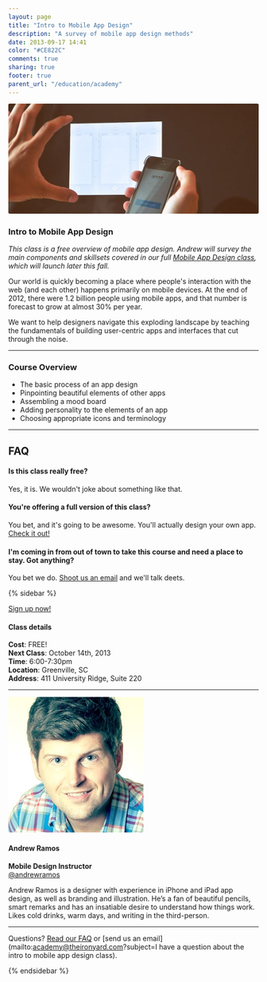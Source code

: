 ```yaml
---
layout: page
title: "Intro to Mobile App Design"
description: "A survey of mobile app design methods"
date: 2013-09-17 14:41
color: "#CE822C"
comments: true
sharing: true
footer: true
parent_url: "/education/academy"
---
```


<img src="/images/education/academy/mobile-app-design/mobile-app-picture.jpg" style="border-radius: 3px;">

### Intro to Mobile App Design

*This class is a free overview of mobile app design. Andrew will survey the main components and skillsets covered in our full [Mobile App Design class](/education/academy/mobile-app-design), which will launch later this fall.*

Our world is quickly becoming a place where people's interaction with the web (and each other) happens primarily on mobile devices. At the end of 2012, there were 1.2 billion people using mobile apps, and that number is forecast to grow at almost 30% per year.

We want to help designers navigate this exploding landscape by teaching the fundamentals of building user-centric apps and interfaces that cut through the noise. 

---
<a id="schedule"></a>
### Course Overview

* The basic process of an app design
* Pinpointing beautiful elements of other apps
* Assembling a mood board
* Adding personality to the elements of an app
* Choosing appropriate icons and terminology

---

<a id="faq"></a>
## FAQ

#### Is this class really free? 

Yes, it is. We wouldn't joke about something like that. 

#### You're offering a full version of this class? 

You bet, and it's going to be awesome. You'll actually design your own app. [Check it out!](/education/academy/mobile-app-design)

#### I'm coming in from out of town to take this course and need a place to stay. Got anything? 

You bet we do. <a href="mailto:academy@theironyard.com?subject=I want to take the intro to mobile app design class and need a place to stay"> Shoot us an email</a> and we'll talk deets. 

{% sidebar %}

<a href="https://tito.io/the-iron-yard/intro-to-mobile-app-design-october-2013" class="button"> Sign up now! </a>  

#### Class details  

**Cost**: FREE!  
**Next Class**: October 14th, 2013    
**Time**: 6:00-7:30pm  
**Location**: Greenville, SC  
**Address**: 411 University Ridge, Suite 220  

---

<img src="/images/education/academy/mobile-app-design/andrew-ramos-instructor.jpg" style="border-radius: 3px;">

#### Andrew Ramos

**Mobile Design Instructor**   
[@andrewramos](http://twitter.com/andrewramos)

Andrew Ramos is a designer with experience in iPhone and iPad app design, as well as branding and illustration. He’s a fan of beautiful pencils, smart remarks and has an insatiable desire to understand how things work. Likes cold drinks, warm days, and writing in the third-person. 

---

Questions? [Read our FAQ](#faq) or [send us an email](mailto:academy@theironyard.com?subject=I have a question about the intro to mobile app design class).

{% endsidebar %}
